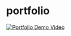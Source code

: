 # portfolio
[![Portfolio Demo Video](https://drive.google.com/file/d/12zjKMe5AdFFVtER27oLd-uYz7cH0ZzXz/view?usp=drive_link)](https://drive.google.com/file/d/12zjKMe5AdFFVtER27oLd-uYz7cH0ZzXz/view?usp=drive_link)
